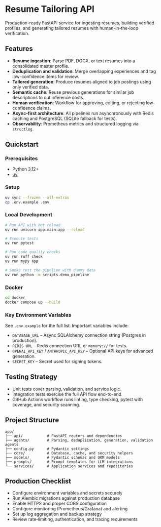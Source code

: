 # Resume Tailoring API

Production-ready FastAPI service for ingesting resumes, building verified profiles, and
generating tailored resumes with human-in-the-loop verification.

## Features

- **Resume ingestion**: Parse PDF, DOCX, or text resumes into a consolidated master profile.
- **Deduplication and validation**: Merge overlapping experiences and tag low-confidence items for review.
- **Tailored generation**: Produce resumes aligned to job postings using only verified data.
- **Semantic cache**: Reuse previous generations for similar job descriptions to cut inference costs.
- **Human verification**: Workflow for approving, editing, or rejecting low-confidence claims.
- **Async-first architecture**: All pipelines run asynchronously with Redis caching and PostgreSQL (SQLite fallback for tests).
- **Observability**: Prometheus metrics and structured logging via `structlog`.

## Quickstart

### Prerequisites

- Python 3.12+
- [uv](https://github.com/astral-sh/uv)

### Setup

```bash
uv sync --frozen --all-extras
cp .env.example .env
```

### Local Development

```bash
# Run API with hot reload
uv run uvicorn app.main:app --reload

# Execute tests
uv run pytest

# Run code quality checks
uv run ruff check
uv run mypy app

# Smoke test the pipeline with dummy data
uv run python -m scripts.demo_pipeline
```

### Docker

```bash
cd docker
docker compose up --build
```

### Key Environment Variables

See `.env.example` for the full list. Important variables include:

- `DATABASE_URL` – Async SQLAlchemy connection string (Postgres in production).
- `REDIS_URL` – Redis connection URL or `memory://` for tests.
- `OPENAI_API_KEY` / `ANTHROPIC_API_KEY` – Optional API keys for advanced generation.
- `SECRET_KEY` – Secret used for signing tokens.

## Testing Strategy

- Unit tests cover parsing, validation, and service logic.
- Integration tests exercise the full API flow end-to-end.
- GitHub Actions workflow runs linting, type checking, pytest with coverage, and security scanning.

## Project Structure

```
app/
├── api/           # FastAPI routers and dependencies
├── agents/        # Parsing, deduplication, generation, validation agents
├── config.py      # Pydantic settings
├── core/          # Database, cache, and security helpers
├── models/        # Pydantic schemas and ORM models
├── prompts/       # Prompt templates for LLM integrations
└── services/      # Application services and repositories
```

## Production Checklist

- Configure environment variables and secrets securely
- Run Alembic migrations against production database
- Enable HTTPS and proper CORS configuration
- Configure monitoring (Prometheus/Grafana) and alerting
- Set up log aggregation and backup strategy
- Review rate-limiting, authentication, and tracing requirements
